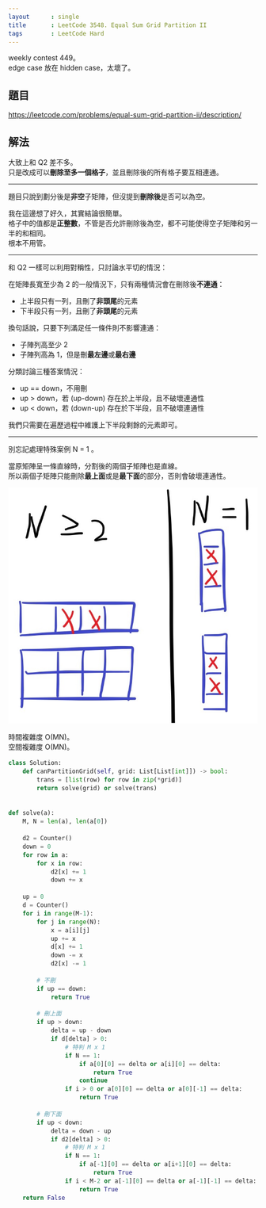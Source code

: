 ```yaml
---
layout      : single
title       : LeetCode 3548. Equal Sum Grid Partition II
tags        : LeetCode Hard
---
```

weekly contest 449。  
edge case 放在 hidden case，太壞了。  

## 題目

<https://leetcode.com/problems/equal-sum-grid-partition-ii/description/>

## 解法

大致上和 Q2 差不多。  
只是改成可以**刪除至多一個格子**，並且刪除後的所有格子要互相連通。  

---

題目只說到劃分後是**非空**子矩陣，但沒提到**刪除後**是否可以為空。  
  
我在這邊想了好久，其實結論很簡單。  
格子中的值都是**正整數**，不管是否允許刪除後為空，都不可能使得空子矩陣和另一半的和相同。  
根本不用管。  

---

和 Q2 一樣可以利用對稱性，只討論水平切的情況：  

在矩陣長寬至少為 2 的一般情況下，只有兩種情況會在刪除後**不連通**：  

- 上半段只有一列，且刪了**非頭尾**的元素  
- 下半段只有一列，且刪了**非頭尾**的元素  

換句話說，只要下列滿足任一條件則不影響連通：  

- 子陣列高至少 2  
- 子陣列高為 1，但是刪**最左邊**或**最右邊**  

分類討論三種答案情況：  

- up == down，不用刪  
- up > down，若 (up-down) 存在於上半段，且不破壞連通性  
- up < down，若 (down-up) 存在於下半段，且不破壞連通性  

我們只需要在遍歷過程中維護上下半段剩餘的元素即可。  

---

別忘記處理特殊案例 N = 1 。  

當原矩陣呈一條直線時，分割後的兩個子矩陣也是直線。  
所以兩個子矩陣只能刪除**最上面**或是**最下面**的部分，否則會破壞連通性。  

![示意圖](/assets/img/3548.jpg)  

時間複雜度 O(MN)。  
空間複雜度 O(MN)。  

```python
class Solution:
    def canPartitionGrid(self, grid: List[List[int]]) -> bool:
        trans = [list(row) for row in zip(*grid)]
        return solve(grid) or solve(trans)


def solve(a):
    M, N = len(a), len(a[0])

    d2 = Counter()
    down = 0
    for row in a:
        for x in row:
            d2[x] += 1
            down += x

    up = 0
    d = Counter()
    for i in range(M-1):
        for j in range(N):
            x = a[i][j]
            up += x
            d[x] += 1
            down -= x
            d2[x] -= 1

        # 不刪
        if up == down:
            return True

        # 刪上面
        if up > down:
            delta = up - down
            if d[delta] > 0:
                # 特判 M x 1
                if N == 1:
                    if a[0][0] == delta or a[i][0] == delta:
                        return True
                    continue
                if i > 0 or a[0][0] == delta or a[0][-1] == delta:
                    return True

        # 刪下面
        if up < down:
            delta = down - up
            if d2[delta] > 0:
                # 特判 M x 1
                if N == 1:
                    if a[-1][0] == delta or a[i+1][0] == delta:
                        return True
                if i < M-2 or a[-1][0] == delta or a[-1][-1] == delta:
                    return True
    return False
```

